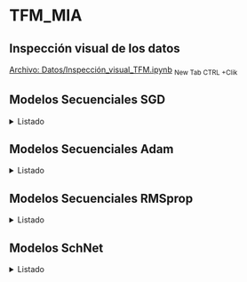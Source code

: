 # TFM_MIA
## Inspección visual de los datos
[Archivo: Datos/Inspección_visual_TFM.ipynb](https://nbviewer.jupyter.org/github/chusoHub/TFM_MIA/blob/main/Datos/Inspección_visual_TFM.ipynb) <sub>New Tab CTRL +Clik</sub>

## Modelos Secuenciales SGD
<details>
<summary>Listado</summary>
<!--All you need is a blank line-->

### Modelo SGD 1
*   3 capas ocultas densas de 200, 500 y 500 unidades
*   Activación 'Relu'
*   SGD Learning Rate 1e-2
*   2000 epochs

Validación:
*   loss (mse): 1.7178e-05 
*   mean_absolute_error: 0.0017

Test:
*   loss (mse): 4.8378e-04
*   mean_absolute_error: 0.0022

[Archivo: Modelos_Secuencial/TFM_seq_3cv1.ipynb](https://nbviewer.jupyter.org/github/chusoHub/TFM_MIA/blob/main/Modelos_Secuencial/TFM_seq_3cv1.ipynb) <sub>New Tab CTRL + Clik</sub>
### Modelo SGD 2
*   3 capas ocultas densas de 200, 500 y 500 unidades
*   Activación 'Relu'
*   SGD Learning Rate 1e-2
*   2000 epochs
*   Reentrenamiento 1e-4 100 epochs
*   Reentrenamiento 1e-6 100 epochs
*   Reentrenamiento 1e-8 100 epochs

Validación:
*   loss (mse): 1.6339e-05  
*   mean_absolute_error: 0.0016 

Test:
*   loss (mse): 4.8143e-04 
*   mean_absolute_error: 0.0021

[Archivo: Modelos_Secuencial/TFM_seq_3cv4.ipynb](https://nbviewer.jupyter.org/github/chusoHub/TFM_MIA/blob/main/Modelos_Secuencial/TFM_seq_3cv4.ipynb) <sub>New Tab CTRL + Clik</sub>
### Modelo SGD 3
*   3 capas ocultas densas de 200, 500 y 500 unidades
*   Activación 'Relu'
*   SGD Learning Rate 1e-6
*   2000 epochs

Validación:
*   loss (mse): 0.0705 
*   mean_absolute_error: 0.1821  

Test:
*   loss (mse): 0.0363 
*   mean_absolute_error: 0.1458 

[Archivo: Modelos_Secuencial/TFM_seq_3cv5.ipynb](https://nbviewer.jupyter.org/github/chusoHub/TFM_MIA/blob/main/Modelos_Secuencial/TFM_seq_3cv5.ipynb) <sub>New Tab CTRL + Clik</sub>
</details>

## Modelos Secuenciales Adam
<details>
<summary>Listado</summary>

### Modelo Adam  1
*   3 capas ocultas densas de 200, 500 y 500 unidades
*   Activación 'Relu'
*   Adam Learning Rate 1e-2

Validación:
*   loss (mse): 2.8247e-05 
*   mean_absolute_error: 0.0039 

Test:
*   loss (mse): 4.8438e-04 
*   mean_absolute_error: 0.0047 

[Archivo: Modelos_Secuencial/TFM_seq_3cv3.ipynb](https://nbviewer.jupyter.org/github/chusoHub/TFM_MIA/blob/main/Modelos_Secuencial/TFM_seq_3cv3.ipynb) <sub>New Tab CTRL + Clik</sub>

</details>


## Modelos Secuenciales RMSprop
<details>
<summary>Listado</summary>

### Modelo RMSprop  1
*   3 capas ocultas densas de 200, 500 y 500 unidades
*   Activación 'Relu'
*   RMSprop Learning Rate 1e-2

Validación:
*   loss (mse): 6.8896e-05 
*   mean_absolute_error: 0.0056

Test:
*   loss (mse): 5.3990e-04 
*   mean_absolute_error: 0.0057 

[Archivo: Modelos_Secuencial/TFM_seq_3cv2.ipynb](https://nbviewer.jupyter.org/github/chusoHub/TFM_MIA/blob/main/Modelos_Secuencial/TFM_seq_3cv2.ipynb) (New Tab CTRL +Clik)


</details>


## Modelos SchNet
<details>
<summary>Listado</summary>

### Modelo SchNet  1
*   n_atom_basis=30
*   n_filters=30
*   n_gaussians=20
*   n_interactions=5
*   cutoff=4.
*   cutoff_network=HardCutoff


Validación:
*   mean_absolute_error: 0.005676

Test:
*   mean_absolute_error: 0.005525

[Archivo: Modelos_Schnet/SchNet_H2O_6.ipynb](https://nbviewer.jupyter.org/github/chusoHub/TFM_MIA/blob/main/Modelos_Schnet/SchNet_H2O_6.ipynb)


</details>
